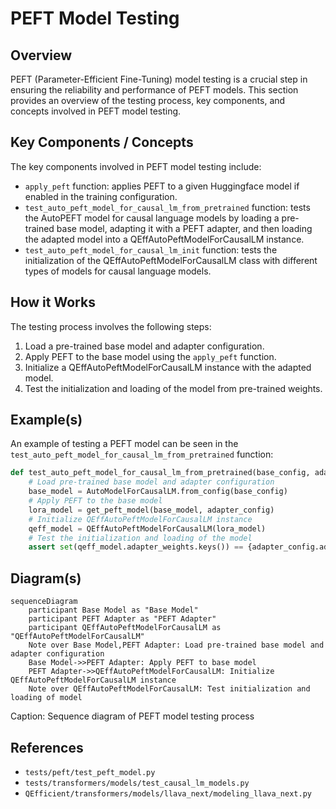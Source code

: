 # PEFT Model Testing
## Overview
PEFT (Parameter-Efficient Fine-Tuning) model testing is a crucial step in ensuring the reliability and performance of PEFT models. This section provides an overview of the testing process, key components, and concepts involved in PEFT model testing.

## Key Components / Concepts
The key components involved in PEFT model testing include:
* `apply_peft` function: applies PEFT to a given Huggingface model if enabled in the training configuration.
* `test_auto_peft_model_for_causal_lm_from_pretrained` function: tests the AutoPEFT model for causal language models by loading a pre-trained base model, adapting it with a PEFT adapter, and then loading the adapted model into a QEffAutoPeftModelForCausalLM instance.
* `test_auto_peft_model_for_causal_lm_init` function: tests the initialization of the QEffAutoPeftModelForCausalLM class with different types of models for causal language models.

## How it Works
The testing process involves the following steps:
1. Load a pre-trained base model and adapter configuration.
2. Apply PEFT to the base model using the `apply_peft` function.
3. Initialize a QEffAutoPeftModelForCausalLM instance with the adapted model.
4. Test the initialization and loading of the model from pre-trained weights.

## Example(s)
An example of testing a PEFT model can be seen in the `test_auto_peft_model_for_causal_lm_from_pretrained` function:
```python
def test_auto_peft_model_for_causal_lm_from_pretrained(base_config, adapter_config, tmp_path):
    # Load pre-trained base model and adapter configuration
    base_model = AutoModelForCausalLM.from_config(base_config)
    # Apply PEFT to the base model
    lora_model = get_peft_model(base_model, adapter_config)
    # Initialize QEffAutoPeftModelForCausalLM instance
    qeff_model = QEffAutoPeftModelForCausalLM(lora_model)
    # Test the initialization and loading of the model
    assert set(qeff_model.adapter_weights.keys()) == {adapter_config.adapter_name}
```

## Diagram(s)
```mermaid
sequenceDiagram
    participant Base Model as "Base Model"
    participant PEFT Adapter as "PEFT Adapter"
    participant QEffAutoPeftModelForCausalLM as "QEffAutoPeftModelForCausalLM"
    Note over Base Model,PEFT Adapter: Load pre-trained base model and adapter configuration
    Base Model->>PEFT Adapter: Apply PEFT to base model
    PEFT Adapter->>QEffAutoPeftModelForCausalLM: Initialize QEffAutoPeftModelForCausalLM instance
    Note over QEffAutoPeftModelForCausalLM: Test initialization and loading of model
```
Caption: Sequence diagram of PEFT model testing process

## References
* `tests/peft/test_peft_model.py`
* `tests/transformers/models/test_causal_lm_models.py`
* `QEfficient/transformers/models/llava_next/modeling_llava_next.py`